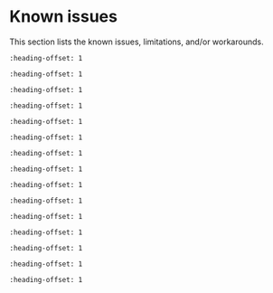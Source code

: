 # Known issues

This section lists the known issues, limitations, and/or workarounds.

```{include} /release/known_issues/new_project_wizard_compile_failure.md
:heading-offset: 1
```

```{include} /release/known_issues/mcuxpresso_ide_limitation.md
:heading-offset: 1
```

```{include} /release/known_issues/iar_debug_limitation.md
:heading-offset: 1
```

```{include} /release/known_issues/cannot_add_sdk_components_into_freertos_projects.md
:heading-offset: 1
```


```{include} /release/known_issues/cmsis_pack_new_project_compile_failure.md
:heading-offset: 1
```

```{include} /release/known_issues/log_output.md
:heading-offset: 1
```

```{include} /release/known_issues/le_encryption_failure_causes_connection_to_fail.md
:heading-offset: 1
```

```{include} /release/known_issues/connection_disconnects_with_75_ms_connection_inter.md
:heading-offset: 1
```

```{include} /release/known_issues/a2dp_sink_demo_noise_may_occur_when_phone_plays_mu.md
:heading-offset: 1
```

```{include} /release/known_issues/wireless_edgefast_bluetooth_pal.md
:heading-offset: 1
```

```{include} /release/known_issues/insufficient_heap_in_ota_demo_examples.md
:heading-offset: 1
```
```{include} ../../../../release/known_issues/insufficient_heap_in_ota_demo_examples.md
:heading-offset: 1
```
```{include} ../../../../release/known_issues/fail_to_set_security_after_building_connection_with_peer_device_and_failed_ratio_is_110.md
:heading-offset: 1
```
```{include} ../../../../release/known_issues/the_wifi_webconfig_example_can_crash_while_obtaining_ip_address.md
:heading-offset: 1
```
```{include} ../../../../release/known_issues/the_cmsis_lpi2c_edma_b2b_transfer_examples_dont_work_correctly_on_cm4_core.md
:heading-offset: 1
```